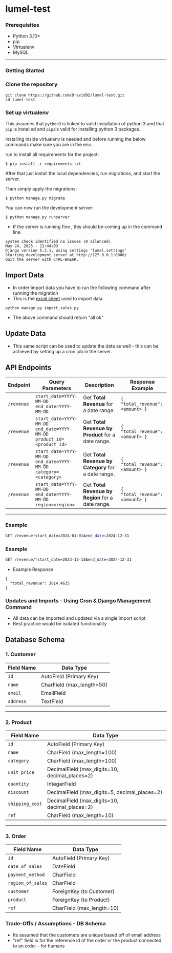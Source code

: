 # lumel-test

### Prerequisites

- Python 3.10+
- pip
- Virtualenv 
- MySQL

---

### Getting Started

### Clone the repository

   ```
   git clone https://github.com/Dravid92/lumel-test.git
   cd lumel-test
   ```

### Set up virtualenv

This assumes that `python3` is linked to valid installation of python 3 and that `pip` is installed and `pip3`is valid
for installing python 3 packages.

Installing inside virtualenv is needed and before running the below commands make sure you are in the env.

run to install all requirements for the project:

    $ pip install -r requirements.txt
    
      
      
After that just install the local dependencies, run migrations, and start the server.

Then simply apply the migrations:

    $ python manage.py migrate
    

You can now run the development server:

    $ python manage.py runserver
- If the server is running fine , this should be coming up in the command line.

```
System check identified no issues (0 silenced).
May 24, 2025 - 11:44:03
Django version 5.2.1, using settings 'lumel.settings'
Starting development server at http://127.0.0.1:8000/
Quit the server with CTRL-BREAK.
```
## Import Data

- In order import data you have to run the following command after running the migration
- This is the [excel sheet](https://docs.google.com/spreadsheets/d/16FlCbvqT15RvbIzbHKLVpV9aB0BxEE6g8eTWDX00WAM/edit?gid=1552958878#gid=1552958878) used to import data

```commandline
python manage.py import_sales.py
```
- The above command should return "all ok"
## Update Data 
- This same script can be used to update the data as well - this can be achieved by setting up a cron job in the server.
## API Endpoints

| Endpoint | Query Parameters | Description | Response Example |
|----------|------------------|-------------|------------------|
| `/revenue` | `start_date=YYYY-MM-DD`<br>`end_date=YYYY-MM-DD` | Get **Total Revenue** for a date range. | `{ "total_revenue": <amount> }` |
| `/revenue` | `start_date=YYYY-MM-DD`<br>`end_date=YYYY-MM-DD`<br>`product_id=<product_id>` | Get **Total Revenue by Product** for a date range. | `{ "total_revenue": <amount> }` |
| `/revenue` | `start_date=YYYY-MM-DD`<br>`end_date=YYYY-MM-DD`<br>`category=<category>` | Get **Total Revenue by Category** for a date range. | `{ "total_revenue": <amount> }` |
| `/revenue` | `start_date=YYYY-MM-DD`<br>`end_date=YYYY-MM-DD`<br>`region=<region>` | Get **Total Revenue by Region** for a date range. | `{ "total_revenue": <amount> }` |

---

### Example

```bash
GET /revenue?start_date=2024-01-01&end_date=2024-12-31

```
### Example

```bash
GET /revenue/?start_date=2023-12-15&end_date=2024-12-31
```
- Example Response
```
{
  "total_revenue": 3814.4635
}
```


### Updates and Imports - Using Cron & Django Management Command

- All data can be imported and updated via a single import script
- Best practice would be isolated functionality 


## Database Schema

### 1️. Customer


| Field Name | Data Type |
|------------|-----------|
| `id` | AutoField (Primary Key) |
| `name` | CharField (max_length=50) |
| `email` | EmailField |
| `address` | TextField |

---

### 2️.  Product

| Field Name | Data Type |
|------------|-----------|
| `id` | AutoField (Primary Key) |
| `name` | CharField (max_length=100) |
| `category` | CharField (max_length=100) |
| `unit_price` | DecimalField (max_digits=10, decimal_places=2) |
| `quantity` | IntegerField |
| `discount` | DecimalField (max_digits=5, decimal_places=2) |
| `shipping_cost` | DecimalField (max_digits=10, decimal_places=2) |
| `ref` | CharField (max_length=10) |

---

### 3️. Order

| Field Name | Data Type |
|------------|-----------|
| `id` | AutoField (Primary Key) |
| `date_of_sales` | DateField |
| `payment_method` | CharField |
| `region_of_sales` | CharField |
| `customer` | ForeignKey (to Customer) |
| `product` | ForeignKey (to Product) |
| `ref` | CharField (max_length=10) |

### Trade-Offs / Assumptions - DB Schema
- Its assumed that the customers are unique based off of email address 
- "ref" field is for the reference id of the order or the product connected to an order - for humans
